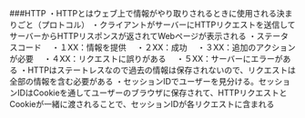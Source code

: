 ###HTTP
・HTTPとはウェブ上で情報がやり取りされるときに使用される決まりごと（プロトコル）
・クライアントがサーバーにHTTPリクエストを送信してサーバーからHTTPリスポンスが返されてWebページが表示される
・ステータスコード
　・１XX：情報を提供
　・２XX：成功
　・３XX：追加のアクションが必要
　・４XX：リクエストに誤りがある
　・５XX：サーバーにエラーがある
・HTTPはステートレスなので過去の情報は保存されないので、リクエストは全部の情報を含む必要がある
・セッションIDでユーザーを見分ける。セッションIDはCookieを通してユーザーのブラウザに保存されて、HTTPリクエストとCookieが一緒に渡されることで、セッションIDが各リクエストに含まれる
